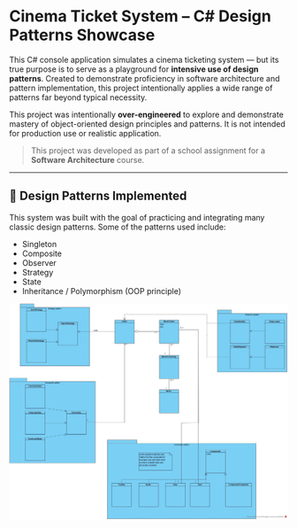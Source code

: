 # Cinema Ticket System – C# Design Patterns Showcase

This C# console application simulates a cinema ticketing system — but its true purpose is to serve as a playground for **intensive use of design patterns**. Created to demonstrate proficiency in software architecture and pattern implementation, this project intentionally applies a wide range of patterns far beyond typical necessity.

This project was intentionally **over-engineered** to explore and demonstrate mastery of object-oriented design principles and patterns. It is not intended for production use or realistic application.

> This project was developed as part of a school assignment for a **Software Architecture** course.

---

## 🧱 Design Patterns Implemented

This system was built with the goal of practicing and integrating many classic design patterns. Some of the patterns used include:
- Singleton
- Composite
- Observer
- Strategy
- State
- Inheritance / Polymorphism (OOP principle)

![Screenshot showing historical_ai](images/class_diagram.jpg)
